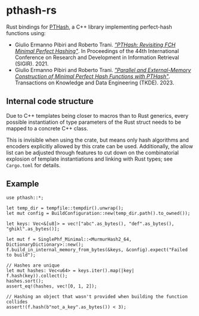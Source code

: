 # pthash-rs

Rust bindings for [PTHash](https://github.com/jermp/pthash), a C++ library implementing
perfect-hash functions using:

* Giulio Ermanno Pibiri and Roberto Trani. [*"PTHash: Revisiting FCH Minimal Perfect Hashing"*](https://dl.acm.org/doi/10.1145/3404835.3462849). In Proceedings of the 44th International
Conference on Research and Development in Information Retrieval (SIGIR). 2021.
* Giulio Ermanno Pibiri and Roberto Trani. [*"Parallel and External-Memory Construction of Minimal Perfect Hash Functions with PTHash"*](https://ieeexplore.ieee.org/document/10210677). Transactions on Knowledge and Data Engineering (TKDE). 2023.

## Internal code structure

Due to C++ templates being closer to macros than to Rust generics, every possible instantiation
of type parameters of the Rust struct needs to be mapped to a concrete C++ class.

This is invisible when using the crate, but means only hash algorithms and encoders
explicitly allowed by this crate can be used.
Additionally, the allow list can be adjusted through features to cut down on
the combinatorial explosion of template instantiations and linking with Rust types;
see `Cargo.toml` for details.

## Example

```
use pthash::*;

let temp_dir = tempfile::tempdir().unwrap();
let mut config = BuildConfiguration::new(temp_dir.path().to_owned());

let keys: Vec<&[u8]> = vec!["abc".as_bytes(), "def".as_bytes(), "ghikl".as_bytes()];

let mut f = SinglePhf_Minimal::<MurmurHash2_64, DictionaryDictionary>::new();
f.build_in_internal_memory_from_bytes(&keys, &config).expect("Failed to build");

// Hashes are unique
let mut hashes: Vec<u64> = keys.iter().map(|key| f.hash(key)).collect();
hashes.sort();
assert_eq!(hashes, vec![0, 1, 2]);

// Hashing an object that wasn't provided when building the function collides
assert!(f.hash(b"not_a_key".as_bytes()) < 3);
```


